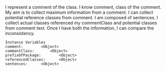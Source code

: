 I represent a comment of the class. 
I know  comment, class of the comment. 
My aim is to collect maximum information from a comment. 
I can collect potential reference classes from comment.
I am composed of sentences.
I collect actual classes referenced my commentClass and potential classes from comment text.
Once I have both the information, I can compare the inconsistency.

    Instance Variables
	comment:		<Object>
	commentClass:		<Object>
	prefixOfPackage:		<Object>
	referencedClasses:		<Object>
	sentences:		<Object>
